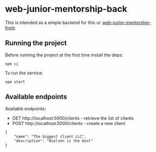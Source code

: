 # web-junior-mentorship-back

This is intended as a simple backend for this ui: [web-junior-mentorship-front](https://github.com/TourmalineCore/web-junior-mentorship-front).

## Running the project

Before running the project at the first time install the deps:

```
npm ci
```

To run the service:

```
npm start
```

## Available endpoints

Available endpoints:
- GET http://localhost:5000/clients - retrieve the list of clients
- POST http://localhost:5000/clients - create a new client
```
{
    "name": "The biggest client LLC",
    "description": "Nielsen is the best"
}
```
